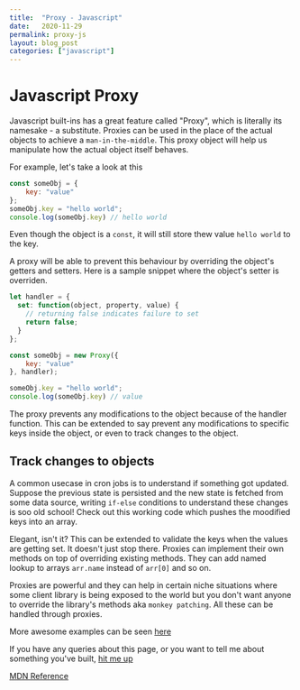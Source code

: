 ```yaml
---
title:  "Proxy - Javascript"
date:   2020-11-29
permalink: proxy-js
layout: blog_post
categories: ["javascript"]
---
```

# Javascript Proxy

Javascript built-ins has a great feature called "Proxy", which is literally its namesake - a substitute. Proxies can be used in the place of the actual objects to achieve a `man-in-the-middle`. This proxy object will help us manipulate how the actual object itself behaves.

For example, let's take a look at this

```javascript
const someObj = {
    key: "value"
};
someObj.key = "hello world";
console.log(someObj.key) // hello world
```
Even though the object is a `const`, it will still store thew value `hello world` to the key. 

A proxy will be able to prevent this behaviour by overriding the object's getters and setters. Here is a sample snippet where the object's setter is overriden.

```javascript
let handler = {
  set: function(object, property, value) {
    // returning false indicates failure to set
    return false;
  }
};

const someObj = new Proxy({
    key: "value"
}, handler);

someObj.key = "hello world";
console.log(someObj.key) // value

```

The proxy prevents any modifications to the object because of the handler function. This can be extended to say prevent any modifications to specific keys inside the object, or even to track changes to the object. 


## Track changes to objects

A common usecase in cron jobs is to understand if something got updated. Suppose the previous state is persisted and the new state is fetched from some data source, writing `if-else` conditions to understand these changes is soo old school! Check out this working code which pushes the moodified keys into an array. 

<script src="https://gist.github.com/ayrusme/e57add78329fdae2c06940e409efdb8e.js"></script>

Elegant, isn't it? This can be extended to validate the keys when the values are getting set. It doesn't just stop there. Proxies can implement their own methods on top of overriding existing methods. They can add named lookup to arrays `arr.name` instead of `arr[0]` and so on. 

Proxies are powerful and they can help in certain niche situations where some client library is being exposed to the world but you don't want anyone to override the library's methods aka `monkey patching`. All these can be handled through proxies. 

More awesome examples can be seen [here](https://github.com/mikaelbr/awesome-es2015-proxy)

If you have any queries about this page, or you want to tell me about something you've built, [hit me up](mailto:hello@suryaraman.dev)

[MDN Reference](https://developer.mozilla.org/en-US/docs/Web/JavaScript/Reference/Global_Objects/Proxy)